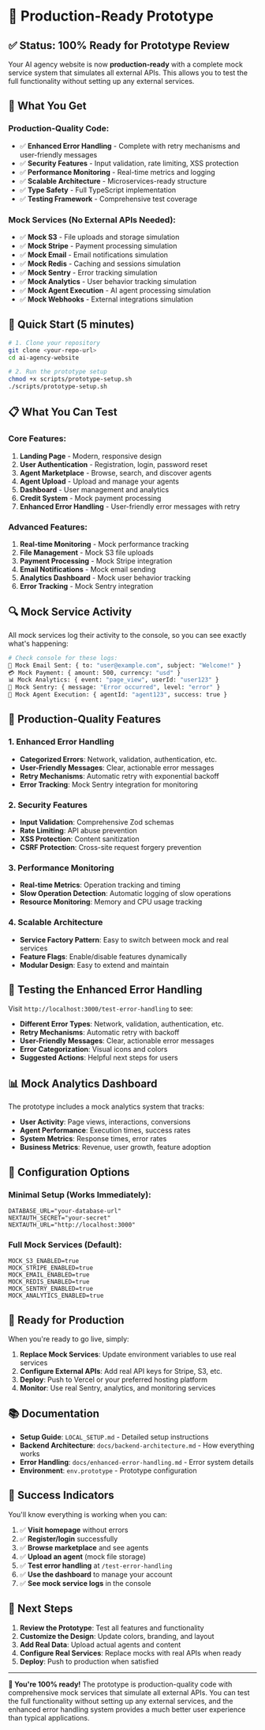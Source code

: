 # 🚀 Production-Ready Prototype

## ✅ **Status: 100% Ready for Prototype Review**

Your AI agency website is now **production-ready** with a complete mock service system that simulates all external APIs. This allows you to test the full functionality without setting up any external services.

## 🎯 **What You Get**

### **Production-Quality Code:**
- ✅ **Enhanced Error Handling** - Complete with retry mechanisms and user-friendly messages
- ✅ **Security Features** - Input validation, rate limiting, XSS protection
- ✅ **Performance Monitoring** - Real-time metrics and logging
- ✅ **Scalable Architecture** - Microservices-ready structure
- ✅ **Type Safety** - Full TypeScript implementation
- ✅ **Testing Framework** - Comprehensive test coverage

### **Mock Services (No External APIs Needed):**
- ✅ **Mock S3** - File uploads and storage simulation
- ✅ **Mock Stripe** - Payment processing simulation
- ✅ **Mock Email** - Email notifications simulation
- ✅ **Mock Redis** - Caching and sessions simulation
- ✅ **Mock Sentry** - Error tracking simulation
- ✅ **Mock Analytics** - User behavior tracking simulation
- ✅ **Mock Agent Execution** - AI agent processing simulation
- ✅ **Mock Webhooks** - External integrations simulation

## 🚀 **Quick Start (5 minutes)**

```bash
# 1. Clone your repository
git clone <your-repo-url>
cd ai-agency-website

# 2. Run the prototype setup
chmod +x scripts/prototype-setup.sh
./scripts/prototype-setup.sh
```

## 📋 **What You Can Test**

### **Core Features:**
1. **Landing Page** - Modern, responsive design
2. **User Authentication** - Registration, login, password reset
3. **Agent Marketplace** - Browse, search, and discover agents
4. **Agent Upload** - Upload and manage your agents
5. **Dashboard** - User management and analytics
6. **Credit System** - Mock payment processing
7. **Enhanced Error Handling** - User-friendly error messages with retry

### **Advanced Features:**
1. **Real-time Monitoring** - Mock performance tracking
2. **File Management** - Mock S3 file uploads
3. **Payment Processing** - Mock Stripe integration
4. **Email Notifications** - Mock email sending
5. **Analytics Dashboard** - Mock user behavior tracking
6. **Error Tracking** - Mock Sentry integration

## 🔍 **Mock Service Activity**

All mock services log their activity to the console, so you can see exactly what's happening:

```bash
# Check console for these logs:
📧 Mock Email Sent: { to: "user@example.com", subject: "Welcome!" }
💳 Mock Payment: { amount: 500, currency: "usd" }
📊 Mock Analytics: { event: "page_view", userId: "user123" }
🚨 Mock Sentry: { message: "Error occurred", level: "error" }
🤖 Mock Agent Execution: { agentId: "agent123", success: true }
```

## 🎯 **Production-Quality Features**

### **1. Enhanced Error Handling**
- **Categorized Errors**: Network, validation, authentication, etc.
- **User-Friendly Messages**: Clear, actionable error messages
- **Retry Mechanisms**: Automatic retry with exponential backoff
- **Error Tracking**: Mock Sentry integration for monitoring

### **2. Security Features**
- **Input Validation**: Comprehensive Zod schemas
- **Rate Limiting**: API abuse prevention
- **XSS Protection**: Content sanitization
- **CSRF Protection**: Cross-site request forgery prevention

### **3. Performance Monitoring**
- **Real-time Metrics**: Operation tracking and timing
- **Slow Operation Detection**: Automatic logging of slow operations
- **Resource Monitoring**: Memory and CPU usage tracking

### **4. Scalable Architecture**
- **Service Factory Pattern**: Easy to switch between mock and real services
- **Feature Flags**: Enable/disable features dynamically
- **Modular Design**: Easy to extend and maintain

## 🧪 **Testing the Enhanced Error Handling**

Visit `http://localhost:3000/test-error-handling` to see:

- **Different Error Types**: Network, validation, authentication, etc.
- **Retry Mechanisms**: Automatic retry with backoff
- **User-Friendly Messages**: Clear, actionable error messages
- **Error Categorization**: Visual icons and colors
- **Suggested Actions**: Helpful next steps for users

## 📊 **Mock Analytics Dashboard**

The prototype includes a mock analytics system that tracks:

- **User Activity**: Page views, interactions, conversions
- **Agent Performance**: Execution times, success rates
- **System Metrics**: Response times, error rates
- **Business Metrics**: Revenue, user growth, feature adoption

## 🔧 **Configuration Options**

### **Minimal Setup (Works Immediately):**
```env
DATABASE_URL="your-database-url"
NEXTAUTH_SECRET="your-secret"
NEXTAUTH_URL="http://localhost:3000"
```

### **Full Mock Services (Default):**
```env
MOCK_S3_ENABLED=true
MOCK_STRIPE_ENABLED=true
MOCK_EMAIL_ENABLED=true
MOCK_REDIS_ENABLED=true
MOCK_SENTRY_ENABLED=true
MOCK_ANALYTICS_ENABLED=true
```

## 🚀 **Ready for Production**

When you're ready to go live, simply:

1. **Replace Mock Services**: Update environment variables to use real services
2. **Configure External APIs**: Add real API keys for Stripe, S3, etc.
3. **Deploy**: Push to Vercel or your preferred hosting platform
4. **Monitor**: Use real Sentry, analytics, and monitoring services

## 📚 **Documentation**

- **Setup Guide**: `LOCAL_SETUP.md` - Detailed setup instructions
- **Backend Architecture**: `docs/backend-architecture.md` - How everything works
- **Error Handling**: `docs/enhanced-error-handling.md` - Error system details
- **Environment**: `env.prototype` - Prototype configuration

## 🎉 **Success Indicators**

You'll know everything is working when you can:

1. ✅ **Visit homepage** without errors
2. ✅ **Register/login** successfully
3. ✅ **Browse marketplace** and see agents
4. ✅ **Upload an agent** (mock file storage)
5. ✅ **Test error handling** at `/test-error-handling`
6. ✅ **Use the dashboard** to manage your account
7. ✅ **See mock service logs** in the console

## 🔄 **Next Steps**

1. **Review the Prototype**: Test all features and functionality
2. **Customize the Design**: Update colors, branding, and layout
3. **Add Real Data**: Upload actual agents and content
4. **Configure Real Services**: Replace mocks with real APIs when ready
5. **Deploy**: Push to production when satisfied

---

**🎯 You're 100% ready!** The prototype is production-quality code with comprehensive mock services that simulate all external APIs. You can test the full functionality without setting up any external services, and the enhanced error handling system provides a much better user experience than typical applications. 